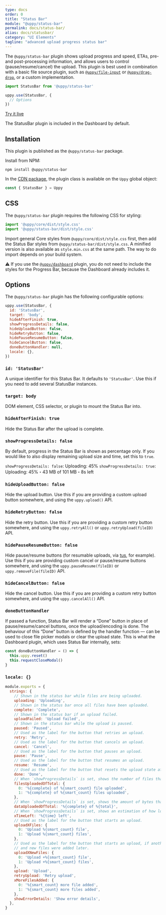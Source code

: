 ```yaml
---
type: docs
order: 0
title: "Status Bar"
module: "@uppy/status-bar"
permalink: docs/status-bar/
alias: docs/statusbar/
category: "UI Elements"
tagline: "advanced upload progress status bar"
---
```


The `@uppy/status-bar` plugin shows upload progress and speed, ETAs, pre- and post-processing information, and allows users to control (pause/resume/cancel) the upload.
This plugin is best used in combination with a basic file source plugin, such as [`@uppy/file-input`][] or [`@uppy/drag-drop`][], or a custom implementation.

```js
import StatusBar from '@uppy/status-bar'

uppy.use(StatusBar, {
  // Options
})
```

<a class="TryButton" href="/examples/statusbar/">Try it live</a>

The StatusBar plugin is included in the Dashboard by default.

## Installation

This plugin is published as the `@uppy/status-bar` package.

Install from NPM:

```shell
npm install @uppy/status-bar
```

In the [CDN package](/docs/#With-a-script-tag), the plugin class is available on the `Uppy` global object:

```js
const { StatusBar } = Uppy
```

## CSS

The `@uppy/status-bar` plugin requires the following CSS for styling:

```js
import '@uppy/core/dist/style.css'
import '@uppy/status-bar/dist/style.css'
```

Import general Core styles from `@uppy/core/dist/style.css` first, then add the Status Bar styles from `@uppy/status-bar/dist/style.css`. A minified version is also available as `style.min.css` at the same path. The way to do import depends on your build system.

⚠️ If you use the [`@uppy/dashboard`](/docs/dashboard) plugin, you do not need to include the styles for the Progress Bar, because the Dashboard already includes it.

## Options

The `@uppy/status-bar` plugin has the following configurable options:

```js
uppy.use(StatusBar, {
  id: 'StatusBar',
  target: 'body',
  hideAfterFinish: true,
  showProgressDetails: false,
  hideUploadButton: false,
  hideRetryButton: false,
  hidePauseResumeButton: false,
  hideCancelButton: false,
  doneButtonHandler: null,
  locale: {},
})
```

### `id: 'StatusBar'`

A unique identifier for this Status Bar. It defaults to `'StatusBar'`. Use this if you need to add several StatusBar instances.

### `target: body`

DOM element, CSS selector, or plugin to mount the Status Bar into.

### `hideAfterFinish: true`

Hide the Status Bar after the upload is complete.

### `showProgressDetails: false`

By default, progress in the Status Bar is shown as percentage only. If you would like to also display remaining upload size and time, set this to `true`.

`showProgressDetails: false`: Uploading: 45%
`showProgressDetails: true`: Uploading: 45%・43 MB of 101 MB・8s left

### `hideUploadButton: false`

Hide the upload button. Use this if you are providing a custom upload button somewhere, and using the `uppy.upload()` API.

### `hideRetryButton: false`

Hide the retry button. Use this if you are providing a custom retry button somewhere, and using the `uppy.retryAll()` or `uppy.retryUpload(fileID)` API.

### `hidePauseResumeButton: false`

Hide pause/resume buttons (for resumable uploads, via [tus](http://tus.io), for example). Use this if you are providing custom cancel or pause/resume buttons somewhere, and using the `uppy.pauseResume(fileID)` or `uppy.removeFile(fileID)` API.

### `hideCancelButton: false`

Hide the cancel button. Use this if you are providing a custom retry button somewhere, and using the `uppy.cancelAll()` API.

### `doneButtonHandler`

If passed a function, Status Bar will render a “Done” button in place of pause/resume/cancel buttons, once the upload/encoding is done. The behaviour of this “Done” button is defined by the handler function — can be used to close file picker modals or clear the upload state. This is what the Dashboard plugin, which uses Status Bar internally, sets:

```js
const doneButtonHandler = () => {
  this.uppy.reset()
  this.requestCloseModal()
}
```

### `locale: {}`

<!-- eslint-disable no-restricted-globals, no-multiple-empty-lines -->

```js
module.exports = {
  strings: {
    // Shown in the status bar while files are being uploaded.
    uploading: 'Uploading',
    // Shown in the status bar once all files have been uploaded.
    complete: 'Complete',
    // Shown in the status bar if an upload failed.
    uploadFailed: 'Upload failed',
    // Shown in the status bar while the upload is paused.
    paused: 'Paused',
    // Used as the label for the button that retries an upload.
    retry: 'Retry',
    // Used as the label for the button that cancels an upload.
    cancel: 'Cancel',
    // Used as the label for the button that pauses an upload.
    pause: 'Pause',
    // Used as the label for the button that resumes an upload.
    resume: 'Resume',
    // Used as the label for the button that resets the upload state after an upload
    done: 'Done',
    // When `showProgressDetails` is set, shows the number of files that have been fully uploaded so far.
    filesUploadedOfTotal: {
      0: '%{complete} of %{smart_count} file uploaded',
      1: '%{complete} of %{smart_count} files uploaded',
    },
    // When `showProgressDetails` is set, shows the amount of bytes that have been uploaded so far.
    dataUploadedOfTotal: '%{complete} of %{total}',
    // When `showProgressDetails` is set, shows an estimation of how long the upload will take to complete.
    xTimeLeft: '%{time} left',
    // Used as the label for the button that starts an upload.
    uploadXFiles: {
      0: 'Upload %{smart_count} file',
      1: 'Upload %{smart_count} files',
    },
    // Used as the label for the button that starts an upload, if another upload has been started in the past
    // and new files were added later.
    uploadXNewFiles: {
      0: 'Upload +%{smart_count} file',
      1: 'Upload +%{smart_count} files',
    },
    upload: 'Upload',
    retryUpload: 'Retry upload',
    xMoreFilesAdded: {
      0: '%{smart_count} more file added',
      1: '%{smart_count} more files added',
    },
    showErrorDetails: 'Show error details',
  },
}

```

[`@uppy/file-input`]: /docs/file-input

[`@uppy/drag-drop`]: /docs/drag-drop
